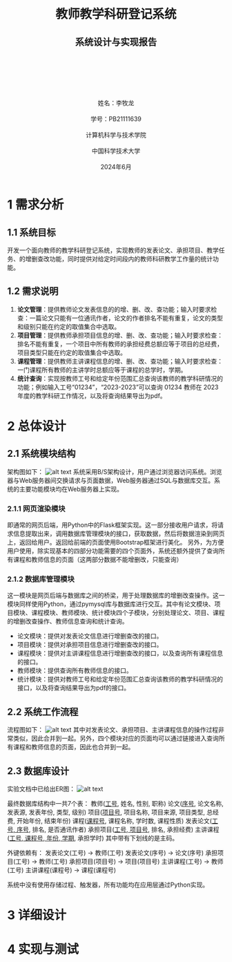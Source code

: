 # <center> 教师教学科研登记系统 </center>
## <center> 系统设计与实现报告 </center><br><br><br><br>

<center> 姓名：李牧龙 </center><br>
<center> 学号：PB21111639 </center><br>
<center> 计算机科学与技术学院 </center><br>
<center> 中国科学技术大学 </center><br>
<center> 2024年6月 </center><br>

# 1 需求分析
## 1.1 系统目标
开发一个面向教师的教学科研登记系统，实现教师的发表论文、承担项目、教学任务、的增删查改功能，同时提供对给定时间段内的教师科研教学工作量的统计功能。

## 1.2 需求说明
1. **论文管理**：提供教师论文发表信息的的增、删、改、查功能；输入时要求检查：一篇论文只能有一位通讯作者，论文的作者排名不能有重复，论文的类型和级别只能在约定的取值集合中选取。
2. **项目管理**：提供教师承担项目信息的增、删、改、查功能；输入时要求检查：排名不能有重复，一个项目中所有教师的承担经费总额应等于项目的总经费，项目类型只能在约定的取值集合中选取。
3. **课程管理**：提供教师主讲课程信息的增、删、改、查功能；输入时要求检查：一门课程所有教师的主讲学时总额应等于课程的总学时，学期。
4. **统计查询**：实现按教师工号和给定年份范围汇总查询该教师的教学科研情况的功能；例如输入工号“01234”，“2023-2023”可以查询 01234 教师在 2023 年度的教学科研工作情况，以及将查询结果导出为pdf。

# 2 总体设计
## 2.1 系统模块结构
架构图如下：
![alt text](<report_src/系统架构图 (1).png>)
系统采用B/S架构设计，用户通过浏览器访问系统。浏览器与Web服务器间交换请求与页面数据，Web服务器通过SQL与数据库交互。系统的主要功能模块均在Web服务器上实现。

### 2.1.1 网页渲染模块
即通常的网页后端，用Python中的Flask框架实现。这一部分接收用户请求，将请求信息提取出来，调用数据库管理模块的接口，获取数据，然后将数据渲染到网页上，返回给用户。返回给前端的页面使用Bootstrap框架进行美化。
另外，为方便用户使用，除实现基本的四部分功能需要的四个页面外，系统还额外提供了查询所有课程和教师信息的页面（这两部分数据不能增删改，只能查询）

### 2.1.2 数据库管理模块
这一模块是网页后端与数据库之间的桥梁，用于处理数据库的增删改查操作。这一模块同样使用Python，通过pymysql库与数据库进行交互。其中有论文模块、项目模块、课程模块、教师模块、统计模块四个子模块，分别处理论文、项目、课程的增删改查操作、教师信息查询和统计查询。

- 论文模块：提供对发表论文信息进行增删查改的接口。
- 项目模块：提供对承担项目信息进行增删查改的接口。
- 课程模块：提供对主讲课程信息进行增删查改的接口，以及查询所有课程信息的接口。
- 教师模块：提供查询所有教师信息的接口。
- 统计模块：提供对教师工号和给定年份范围汇总查询该教师的教学科研情况的接口，以及将查询结果导出为pdf的接口。

## 2.2 系统工作流程
流程图如下：
![alt text](report_src/系统流程图.png)
其中对发表论文、承担项目、主讲课程信息的操作过程非常类似，因此合并到一起。另外，四个模块对应的页面均可以通过链接进入查询所有课程和教师信息的页面，因此也合并到一起。

## 2.3 数据库设计
实验文档中已给出ER图：
![alt text](report_src/image.png)

最终数据库结构中一共7个表：
教师(<u>工号</u>, 姓名, 性别, 职称)
论文(<u>序号</u>, 论文名称, 发表源, 发表年份, 类型, 级别)
项目(<u>项目号</u>, 项目名称, 项目来源, 项目类型, 总经费, 开始年份, 结束年份)
课程(<u>课程号</u>, 课程名称, 学时数, 课程性质)
发表论文(<u>工号, 序号</u>, 排名, 是否通讯作者)
承担项目(<u>工号, 项目号</u>, 排名, 承担经费)
主讲课程(<u>工号, 课程号, 年份, 学期</u>, 承担学时)
其中带有下划线的是主码。

外键依赖有：
发表论文(工号) -> 教师(工号)
发表论文(序号) -> 论文(序号)
承担项目(工号) -> 教师(工号)
承担项目(项目号) -> 项目(项目号)
主讲课程(工号) -> 教师(工号)
主讲课程(课程号) -> 课程(课程号)

系统中没有使用存储过程、触发器，所有功能均在应用层通过Python实现。

# 3 详细设计

# 4 实现与测试